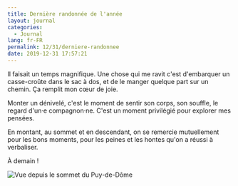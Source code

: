 ```yaml
---
title: Dernière randonnée de l'année
layout: journal
categories:
  - Journal
lang: fr-FR
permalink: 12/31/derniere-randonnee
date: 2019-12-31 17:57:21
---
```


Il faisait un temps magnifique. Une chose qui me ravit c'est d'embarquer un casse-croûte dans le sac à dos, et de le manger quelque part sur un chemin. Ça remplit mon cœur de joie.

Monter un dénivelé, c'est le moment de sentir son corps, son souffle, le regard d'un·e compagnon·ne. C'est un moment privilégié pour explorer mes pensées.

En montant, au sommet et en descendant, on se remercie mutuellement pour les bons moments, pour les peines et les hontes qu'on a réussi à verbaliser.

À demain !

![Vue depuis le sommet du Puy-de-Dôme](images/2019/12/puy-de-dome.jpg)